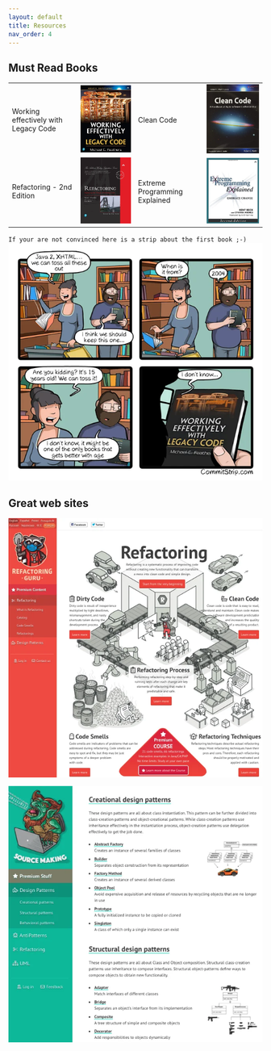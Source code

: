 ```yaml
---
layout: default
title: Resources
nav_order: 4
---
```


## Must Read Books
<table>
  <tbody>
    <tr>
      <td>Working effectively with Legacy Code</td><td><a href="https://www.amazon.com/Working-Effectively-Legacy-Michael-Feathers/dp/0131177052/ref=sr_1_1?crid=271SCQQPE5Q26&dchild=1&keywords=working+effectively+with+legacy+code&qid=1614864284&sprefix=working+eff%2Caps%2C272&sr=8-1"><img src="https://raw.githubusercontent.com/ythirion/refactoring-journey/master/img/working-effectively-with-legacy-code.webp"></a></td>
      <td>Clean Code</td><td><a href="https://www.amazon.com/Clean-Code-Handbook-Software-Craftsmanship/dp/0132350882/ref=sr_1_2?crid=271SCQQPE5Q26&dchild=1&keywords=working+effectively+with+legacy+code&qid=1614864291&sprefix=working+eff%2Caps%2C272&sr=8-2"><img src="https://raw.githubusercontent.com/ythirion/refactoring-journey/master/img/clean-code.webp"></a></td>
    </tr>
    <tr>
      <td>Refactoring - 2nd Edition</td><td><a href="https://www.amazon.com/Refactoring-Improving-Existing-Addison-Wesley-Signature/dp/0134757599/ref=sr_1_1?crid=HNTELKUBKQO2&dchild=1&keywords=refactoring+2nd+edition&qid=1614864503&sprefix=refactoring+2%2Caps%2C278&sr=8-1"><img src="https://raw.githubusercontent.com/ythirion/refactoring-journey/master/img/refactoring-second-edition.webp"></a></td>
      <td>Extreme Programming Explained</td><td><a href="https://www.amazon.com/Extreme-Programming-Explained-Embrace-Change/dp/0321278658/ref=sr_1_1?crid=3ZMEUGX2UXIH&dchild=1&keywords=extreme+programming+explained&qid=1614864590&sprefix=extreme+programming+expl%2Caps%2C281&sr=8-1"><img src="https://raw.githubusercontent.com/ythirion/refactoring-journey/master/img/extreme-programming-explained.webp"></a></td>
    </tr>
  </tbody>
</table>

`If your are not convinced here is a strip about the first book ;-)`
![](img/legacy-code-commitstrip.webp)

## Great web sites
[![refactoring guru](img/refactoring-guru.webp)](https://refactoring.guru/refactoring)

[![Source making](img/sourcemaking.webp)](https://sourcemaking.com/design_patterns)